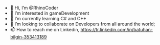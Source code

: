 - 👋 Hi, I’m @RhinoCoder
- 👀 I’m interested in gameDevelopment
- 🌱 I’m currently learning C# and C++
- 💞️ I’m looking to collaborate on Developers from all around the world;
- 📫 How to reach me on Linkedin,
https://tr.linkedin.com/in/batuhan-bilgin-353413189 

<!---
RhinoCoder/RhinoCoder is a ✨ special ✨ repository because its `README.md` (this file) appears on your GitHub profile.
You can click the Preview link to take a look at your changes.
--->
